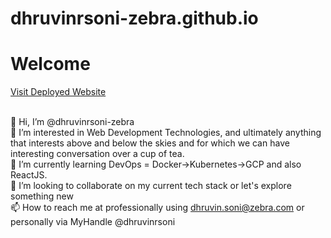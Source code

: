 # dhruvinrsoni-zebra.github.io
# Welcome

<a target="_blank" href="https://dhruvinrsoni-zebra.github.io/">Visit Deployed Website</a>

<br />👋 Hi, I’m @dhruvinrsoni-zebra
<br />👀 I’m interested in Web Development Technologies, and ultimately anything that interests above and below the skies and for which we can have interesting conversation over a cup of tea.
<br />🌱 I’m currently learning DevOps = Docker->Kubernetes->GCP and also ReactJS.
<br />💞️ I’m looking to collaborate on my current tech stack or let's explore something new
<br />📫 How to reach me at professionally using dhruvin.soni@zebra.com or personally via MyHandle @dhruvinrsoni
 
